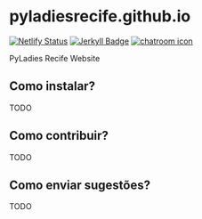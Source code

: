 # pyladiesrecife.github.io
[![Netlify Status](https://api.netlify.com/api/v1/badges/8a2cfca7-50b9-4371-acad-8306e55aaeb1/deploy-status)](https://app.netlify.com/sites/lovely-bubblegum-9c8e05/deploys) [![Jerkyll Badge](https://img.shields.io/badge/powered%20by-jekyll-red.svg)](https://jekyllrb.com/) [![chatroom icon](https://patrolavia.github.io/telegram-badge/chat.png)](https://t.me/pyladiesrecife)

PyLadies Recife Website


## Como instalar?

TODO 

## Como contribuir?

TODO 

## Como enviar sugestões?

TODO



